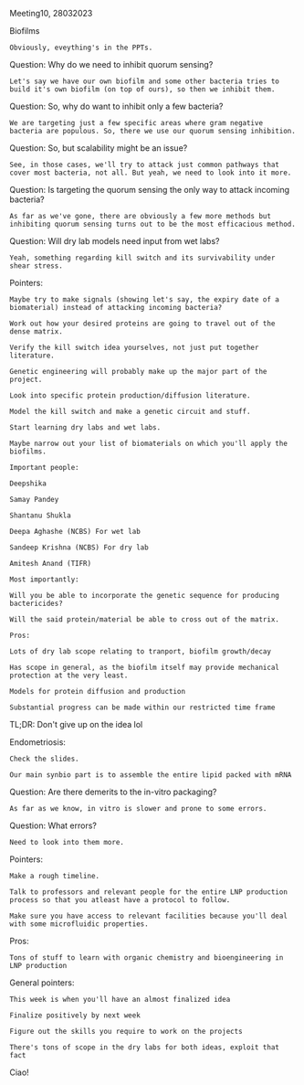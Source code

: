 Meeting10, 28032023 

Biofilms 

    Obviously, eveything's in the PPTs. 

Question: Why do we need to inhibit quorum sensing? 

    Let's say we have our own biofilm and some other bacteria tries to build it's own biofilm (on top of ours), so then we inhibit them. 

Question: So, why do want to inhibit only a few bacteria? 

    We are targeting just a few specific areas where gram negative bacteria are populous. So, there we use our quorum sensing inhibition. 

Question: So, but scalability might be an issue? 

    See, in those cases, we'll try to attack just common pathways that cover most bacteria, not all. But yeah, we need to look into it more. 

Question: Is targeting the quorum sensing the only way to attack incoming bacteria? 

    As far as we've gone, there are obviously a few more methods but inhibiting quorum sensing turns out to be the most efficacious method. 

Question: Will dry lab models need input from wet labs? 

    Yeah, something regarding kill switch and its survivability under shear stress. 

Pointers: 

    Maybe try to make signals (showing let's say, the expiry date of a biomaterial) instead of attacking incoming bacteria? 

    Work out how your desired proteins are going to travel out of the dense matrix. 

    Verify the kill switch idea yourselves, not just put together literature. 

    Genetic engineering will probably make up the major part of the project. 

    Look into specific protein production/diffusion literature. 

    Model the kill switch and make a genetic circuit and stuff. 

    Start learning dry labs and wet labs. 

    Maybe narrow out your list of biomaterials on which you'll apply the biofilms. 

    Important people: 

    Deepshika 

    Samay Pandey 

    Shantanu Shukla 

    Deepa Aghashe (NCBS) For wet lab 

    Sandeep Krishna (NCBS) For dry lab 

    Amitesh Anand (TIFR) 

    Most importantly: 

    Will you be able to incorporate the genetic sequence for producing bactericides? 

    Will the said protein/material be able to cross out of the matrix. 

    Pros: 

    Lots of dry lab scope relating to tranport, biofilm growth/decay 

    Has scope in general, as the biofilm itself may provide mechanical protection at the very least. 

    Models for protein diffusion and production 

    Substantial progress can be made within our restricted time frame 

TL;DR: Don't give up on the idea lol 

Endometriosis: 

    Check the slides. 

    Our main synbio part is to assemble the entire lipid packed with mRNA 

Question: Are there demerits to the in-vitro packaging? 

    As far as we know, in vitro is slower and prone to some errors. 

Question: What errors? 

    Need to look into them more. 

Pointers: 

    Make a rough timeline. 

    Talk to professors and relevant people for the entire LNP production process so that you atleast have a protocol to follow. 

    Make sure you have access to relevant facilities because you'll deal with some microfluidic properties. 

Pros: 

    Tons of stuff to learn with organic chemistry and bioengineering in LNP production 

General pointers: 

    This week is when you'll have an almost finalized idea 

    Finalize positively by next week 

    Figure out the skills you require to work on the projects 

    There's tons of scope in the dry labs for both ideas, exploit that fact 

Ciao! 